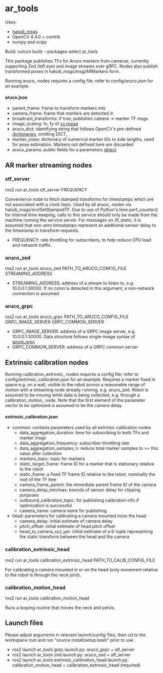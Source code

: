 # ar_tools

Uses:
- [halodi_msgs](https://github.com/Halodi/halodi-messages)
- OpenCV 4.4.0 + contrib
- numpy and scipy

Build: colcon build --packages-select ar_tools

This package publishes TFs for Aruco markers from cameras, currently supporting Zed (left eye) and image streams over gRPC. Nodes also publish transformed poses in halodi_msgs/msg/ARMarkers form.

Running aruco\_ nodes requires a config file; refer to config/aruco.json for an example.

#### aruco.json
- parent\_frame: frame to transform markers into
- camera\_frame: frame that markers are detected in
- broadcast\_transforms: if true, publishes camera -> marker TF msgs
- image\_scaling: fx, fy of [cv.resize](https://docs.opencv.org/master/da/d54/group__imgproc__transform.html#ga47a974309e9102f5f08231edc7e7529d)
- aruco\_dict: identifying string that follows OpenCV's pre-defined [dictionaries](https://docs.opencv.org/master/dc/df7/dictionary_8hpp.html), omitting DICT\_
- marker\_sizes: dictionary of numerical marker IDs to side lengths, used for pose estimation. Markers not defined here are discarded
- aruco\_params: public fields for a parameters [object](https://docs.opencv.org/master/d1/dcd/structcv_1_1aruco_1_1DetectorParameters.html#aca7a04c0d23b3e1c575e11af697d506c)

## AR marker streaming nodes

### stf\_server
ros2 run ar\_tools stf\_server FREQUENCY

Convenience node to fetch stamped transforms for timestamps which are not associated with a clock topic. Used by all aruco\_ nodes via halodi_msgs/srv/GetStampedTF. Due to use of Python's time.perf\_counter() for internal time-keeping, calls to this service should only be made from the machine running the service server.
For messages on /tf_static, it is assumed that non-zero timestamps represent an additional sensor delay to the timestamp in transform requests.

- FREQUENCY: rate throttling for subscribers, to help reduce CPU load and network traffic.

### aruco\_zed
ros2 run ar\_tools aruco\_zed PATH\_TO\_ARUCO\_CONFIG\_FILE STREAMING\_ADDRESS

- STREAMING\_ADDRESS: address of a stream to listen to, e.g. 10.0.0.1:30000. If no colon is detected in this argument, a non-network connection is assumed.

### aruco\_grpc
ros2 run ar\_tools aruco\_grpc PATH\_TO\_ARUCO\_CONFIG\_FILE GRPC\_IMAGE\_SERVER GRPC\_COMMON\_SERVER 

- GRPC\_IMAGE\_SERVER: address of a GRPC image server, e.g. 10.0.0.1:30000. Data structure follows single-image syntax of [azure_grpc](https://github.com/Halodi/azure_grpc)
- GRPC\_COMMON\_SERVER: address of a GRPC common server

## Extrinsic calibration nodes
Running calibration\_extrinsic\_ nodes requires a config file; refer to config/extrinsic\_calibration.json for an example. Requires a marker fixed in space e.g. on a wall, visible to the robot across a reasonable range of motion with a streaming node already running, e.g. aruco\_zed. Robot is assumed to be moving while data is being collected, e.g. through a calibration\_motion\_ node.
Note that the first element of the parameter vector to be optimized is assumed to be the camera delay.

#### extrinsic\_calibration.json
- common: contains parameters used by all extrinsic calibration nodes
    - data\_aggregation\_duration: time for subscribing to both TFs and marker msgs
    - data\_aggregation\_frequency: subscriber throttling rate
    - data\_aggregation\_samples\_n: reduce total marker samples to >= this value after collection
    - markers\_topic: topic for markers
    - static\_target\_frame: frame ID for a marker that is stationary relative to the robot
    - static\_frame: a fixed TF frame ID relative to the robot, nominally the root of the TF tree
    - camera\_frame\_parent: the immediate parent frame ID of the camera
    - camera\_delay\_min/max: bounds of sensor delay for clipping purposes
    - outbound\_calibration\_topic: for publishing calibration info if optimization is successful
    - camera\_name: camera name for publishing
- head: parameters for calibrating a camera mounted in/on the head
    - camera\_delay: initial estimate of camera delay
    - pitch\_offset: initial estimate of head pitch offset
    - head\_to\_camera\_xyz\_ypr: initial estimate of a 6-tuple representing the static transform between the head and the camera

### calibration\_extrinsic\_head
ros2 run ar\_tools calibration\_extrinsic\_head PATH\_TO\_CALIB\_CONFIG\_FILE

For calibrating a camera mounted in or on the head (only movement relative to the robot is through the neck joint).

### calibration\_motion\_head
ros2 run ar\_tools calibration\_motion\_head

Runs a looping routine that moves the neck and pelvis.

## Launch files
Please adjust arguments in relevant launch/config files, then cd to the workspace root and run "source install/setup.bash" prior to use.

- ros2 launch ar\_tools grpc.launch.py: aruco\_grpc + stf\_server
- ros2 launch ar\_tools zed.launch.py: aruco\_zed + stf\_server
- ros2 launch ar\_tools extrinsic\_calibration\_head.launch.py: calibration\_motion\_head + calibration\_extrinsic\_head (required)
